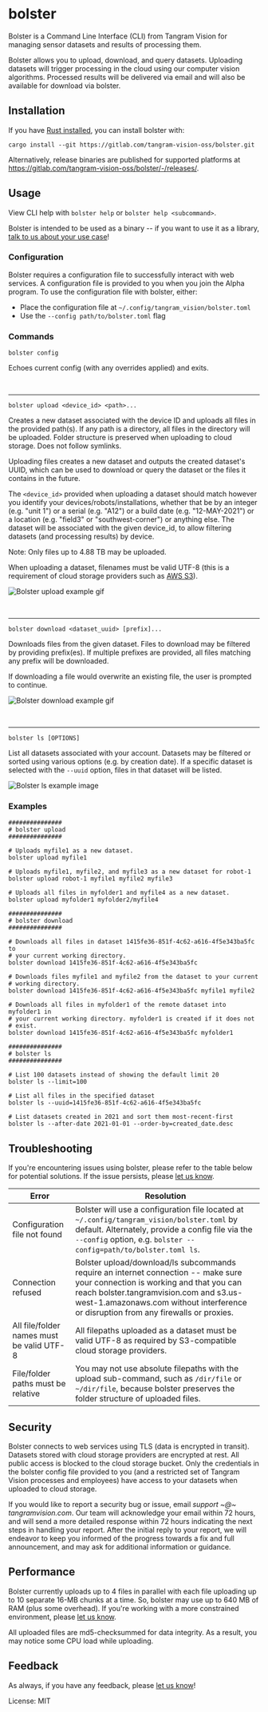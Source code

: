 # bolster

Bolster is a Command Line Interface (CLI) from Tangram Vision for managing
sensor datasets and results of processing them.

Bolster allows you to upload, download, and query datasets. Uploading
datasets will trigger processing in the cloud using our computer vision
algorithms. Processed results will be delivered via email and will also be
available for download via bolster.

## Installation

If you have [Rust installed](https://rustup.rs/), you can install bolster
with:

```shell
cargo install --git https://gitlab.com/tangram-vision-oss/bolster.git
```

Alternatively, release binaries are published for supported platforms at
<https://gitlab.com/tangram-vision-oss/bolster/-/releases/>.

## Usage

View CLI help with `bolster help` or `bolster help <subcommand>`.

Bolster is intended to be used as a binary -- if you want to use it as a
library, [talk to us about your use case](https://tangram-vision.canny.io)!

### Configuration

Bolster requires a configuration file to successfully interact with web
services. A configuration file is provided to you when you join the Alpha
program. To use the configuration file with bolster, either:

- Place the configuration file at `~/.config/tangram_vision/bolster.toml`
- Use the `--config path/to/bolster.toml` flag

### Commands

```bolster config```

Echoes current config (with any overrides applied) and exits.

<br>

---

```bolster upload <device_id> <path>...```

Creates a new dataset associated with the device ID and uploads all
files in the provided path(s). If any path is a directory, all files in the
directory will be uploaded. Folder structure is preserved when uploading to
cloud storage. Does not follow symlinks.

Uploading files creates a new dataset and outputs the created dataset's
UUID, which can be used to download or query the dataset or the files it
contains in the future.

The `<device_id>` provided when uploading a dataset should match however
you identify your devices/robots/installations, whether that be by an
integer (e.g. "unit 1") or a serial (e.g. "A12") or a build date (e.g.
"12-MAY-2021") or a location (e.g. "field3" or "southwest-corner") or
anything else. The dataset will be associated with the given device_id, to
allow filtering datasets (and processing results) by device.

Note: Only files up to 4.88 TB may be uploaded.

When uploading a dataset, filenames must be valid UTF-8 (this is a
requirement of cloud storage providers such as [AWS
S3](https://docs.aws.amazon.com/AmazonS3/latest/userguide/object-keys.html)).

![Bolster upload example
gif](https://tangram-vision-oss.gitlab.io/bolster/assets/bolster-upload.gif)

<br>

---

```bolster download <dataset_uuid> [prefix]...```

Downloads files from the given dataset. Files to download may be filtered
by providing prefix(es). If multiple prefixes are provided, all files
matching any prefix will be downloaded.

If downloading a file would overwrite an existing file, the user is
prompted to continue.

![Bolster download example
gif](https://tangram-vision-oss.gitlab.io/bolster/assets/bolster-download.gif)

<br>

---

```bolster ls [OPTIONS]```

List all datasets associated with your account. Datasets may be filtered
or sorted using various options (e.g. by creation date). If a specific
dataset is selected with the `--uuid` option, files in that dataset will be
listed.

![Bolster ls example
image](https://tangram-vision-oss.gitlab.io/bolster/assets/bolster-ls.png)

### Examples

```shell
###############
# bolster upload
###############

# Uploads myfile1 as a new dataset.
bolster upload myfile1

# Uploads myfile1, myfile2, and myfile3 as a new dataset for robot-1
bolster upload robot-1 myfile1 myfile2 myfile3

# Uploads all files in myfolder1 and myfile4 as a new dataset.
bolster upload myfolder1 myfolder2/myfile4

###############
# bolster download
###############

# Downloads all files in dataset 1415fe36-851f-4c62-a616-4f5e343ba5fc to
# your current working directory.
bolster download 1415fe36-851f-4c62-a616-4f5e343ba5fc

# Downloads files myfile1 and myfile2 from the dataset to your current
# working directory.
bolster download 1415fe36-851f-4c62-a616-4f5e343ba5fc myfile1 myfile2

# Downloads all files in myfolder1 of the remote dataset into myfolder1 in
# your current working directory. myfolder1 is created if it does not
# exist.
bolster download 1415fe36-851f-4c62-a616-4f5e343ba5fc myfolder1

###############
# bolster ls
###############

# List 100 datasets instead of showing the default limit 20
bolster ls --limit=100

# List all files in the specified dataset
bolster ls --uuid=1415fe36-851f-4c62-a616-4f5e343ba5fc

# List datasets created in 2021 and sort them most-recent-first
bolster ls --after-date 2021-01-01 --order-by=created_date.desc
```

## Troubleshooting

If you're encountering issues using bolster, please refer to the table below
for potential solutions. If the issue persists, please [let us
know](https://tangram-vision.canny.io).

| Error                                     | Resolution                                                                                                                                                                                                                                                      |
|-                                          |-                                                                                                                                                                                                                                                                |
| Configuration file not found              | Bolster will use a configuration file located at `~/.config/tangram_vision/bolster.toml` by default. Alternately, provide a config file via the `--config` option, e.g. `bolster --config=path/to/bolster.toml ls`.                                             |
| Connection refused                        | Bolster upload/download/ls subcommands require an internet connection -- make sure your connection is working and that you can reach bolster.tangramvision.com and s3.us-west-1.amazonaws.com without interference or disruption from any firewalls or proxies. |
| All file/folder names must be valid UTF-8 | All filepaths uploaded as a dataset must be valid UTF-8 as required by S3-compatible cloud storage providers.                                                                                                                                                   |
| File/folder paths must be relative        | You may not use absolute filepaths with the upload sub-command, such as `/dir/file` or `~/dir/file`, because bolster preserves the folder structure of uploaded files.                                                                                          |

## Security

Bolster connects to web services using TLS (data is encrypted in transit).
Datasets stored with cloud storage providers are encrypted at rest. All
public access is blocked to the cloud storage bucket. Only the credentials
in the bolster config file provided to you (and a restricted set of Tangram
Vision processes and employees) have access to your datasets when uploaded
to cloud storage.

If you would like to report a security bug or issue, email *support ~@~
tangramvision.com*. Our team will acknowledge your email within 72 hours,
and will send a more detailed response within 72 hours indicating the next
steps in handling your report. After the initial reply to your report, we
will endeavor to keep you informed of the progress towards a fix and full
announcement, and may ask for additional information or guidance.

## Performance

Bolster currently uploads up to 4 files in parallel with each file uploading
up to 10 separate 16-MB chunks at a time. So, bolster may use up to 640 MB
of RAM (plus some overhead). If you're working with a more constrained
environment, please [let us know](https://tangram-vision.canny.io).

All uploaded files are md5-checksummed for data integrity. As a result, you
may notice some CPU load while uploading.

## Feedback

As always, if you have any feedback, please [let us
know](https://tangram-vision.canny.io/)!

License: MIT
